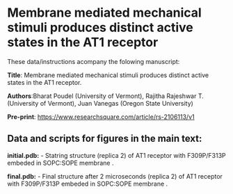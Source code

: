 # Membrane mediated mechanical stimuli produces distinct active states in the AT1 receptor

These data/instructions acompany the folowing manuscript: <br>

**Title**: Membrane mediated mechanical stimuli produces distinct active states in the AT1 receptor.<br>

**Authors**:Bharat Poudel (University of Vermont), Rajitha Rajeshwar T. (University of Vermont), Juan Vanegas (Oregon State University)<br>

**Pre-print**: https://www.researchsquare.com/article/rs-2106113/v1 <br>

## Data and scripts for figures in the main text:

**initial.pdb:** - Statring structure (replica 2) of AT1 receptor with F309P/F313P embeded in SOPC:SOPE membrane .<br> 

**final.pdb:** - Final structure after 2 microseconds (replica 2) of AT1 receptor with F309P/F313P embeded in SOPC:SOPE membrane .<br>

